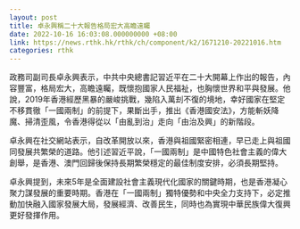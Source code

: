```yaml
---
layout: post
title: 卓永興稱二十大報告格局宏大高瞻遠矚
date: 2022-10-16 16:03:08.000000000 +08:00
link: https://news.rthk.hk/rthk/ch/component/k2/1671210-20221016.htm
categories: rthk
---
```


政務司副司長卓永興表示，中共中央總書記習近平在二十大開幕上作出的報告，內容豐富，格局宏大，高瞻遠矚，既懷抱國家人民福祉，也胸懷世界和平與發展。他說，2019年香港經歷黑暴的嚴峻挑戰，幾陷入萬刦不復的境地，幸好國家在堅定不移貫徹「一國兩制」的前提下，果斷出手，推出《香港國安法》，方能斬妖降魔、掃清歪風，令香港得從以「由亂到治」走向「由治及興」的新階段。

卓永興在社交網站表示，自改革開放以來，香港與祖國緊密相連，早已走上與祖國同發展共繁榮的道路。他引述習近平說，「一國兩制」是中國特色社會主義的偉大創舉，是香港、澳門回歸後保持長期繁榮穩定的最佳制度安排，必須長期堅持。

卓永興提到，未來5年是全面建設社會主義現代化國家的關鍵時期，也是香港凝心聚力謀發展的重要時期。香港在「一國兩制」獨特優勢和中央全力支持下，必定推動加快融入國家發展大局，發展經濟、改善民生，同時也為實現中華民族偉大復興更好發揮作用。
